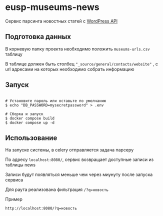# eusp-museums-news

Сервис парсинга новостных статей с  [WordPress API](https://developer.wordpress.org/rest-api/)
## Подготовка данных

В корневую папку проекта необходимо положить `museums-urls.csv` таблицу 

В таблице должен быть столбец `"_source/general/contacts/website"` , с url адресами на которых необходимо собрать информацию
## Запуск
```console

# Установите пароль или оставьте по умолчанию
$ echo "DB_PASSWORD=mysecretpassword" > .env

# Сборка и запуск
$ docker compose build
$ docker compose up -d
```
## Использование
На запуске системы, в celery отправляется задача парсеру

По адресу `localhost:8080/`, сервис возвращает доступные записи из таблицы news

Записи будут появляться меньше чем через миунуту после запуска сервиса

Для раута реализована фильтрация `/?q=новость`

Пример
```
http://localhost:8080/?q=новость
```